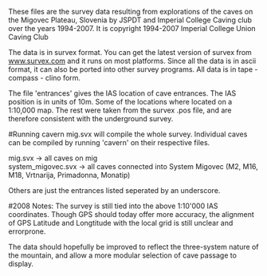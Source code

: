 These files are the survey data resulting from explorations of the
caves on the Migovec Plateau, Slovenia by JSPDT and Imperial 
College Caving club over the years 1994-2007.
It is copyright 1994-2007 Imperial College Union Caving Club

The data is in survex format. You can get the latest version of
survex from www.survex.com and it runs on most platforms. Since
all the data is in ascii format, it can also be ported into other
survey programs. All data is in tape - compass - clino form.

The file 'entrances' gives the IAS location of cave entrances. The
IAS position is in units of 10m. Some of the locations where 
located on a 1:10,000 map. The rest were taken from the survex .pos
file, and are therefore consistent with the underground survey.


#Running 
cavern mig.svx
will compile the whole survey. Individual caves can be compiled by
running 'cavern' on their respective files.

mig.svx -> all caves on mig  
system_migovec.svx -> all caves connected into System Migovec (M2, M16, M18, Vrtnarija, Primadonna, Monatip)  

Others are just the entrances listed seperated by an underscore.


#2008 Notes:
The survey is still tied into the above 1:10'000 IAS coordinates.
Though GPS should today offer more accuracy, the alignment of GPS
Latitude and Longtitude with the local grid is still unclear and 
errorprone.

The data should hopefully be improved to reflect the three-system 
nature of the mountain, and allow a more modular selection of cave 
passage to display.